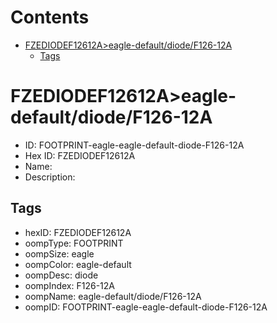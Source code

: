 



Contents
========

* [FZEDIODEF12612A>eagle-default/diode/F126-12A](#fzediodef12612aeagle-defaultdiodef126-12a)
	* [Tags](#tags)

# FZEDIODEF12612A>eagle-default/diode/F126-12A

- ID: FOOTPRINT-eagle-eagle-default-diode-F126-12A
- Hex ID: FZEDIODEF12612A
- Name: 
- Description: 

## Tags

- hexID: FZEDIODEF12612A
- oompType: FOOTPRINT
- oompSize: eagle
- oompColor: eagle-default
- oompDesc: diode
- oompIndex: F126-12A
- oompName: eagle-default/diode/F126-12A
- oompID: FOOTPRINT-eagle-eagle-default-diode-F126-12A
